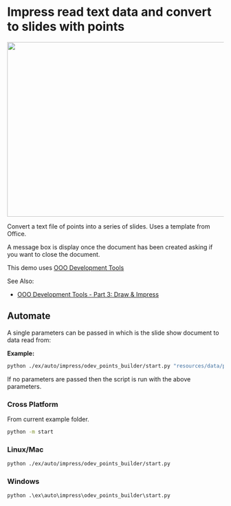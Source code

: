 # Impress read text data and convert to slides with points

<p align="center">
    <img src="https://user-images.githubusercontent.com/4193389/200890963-b4569f69-a647-465a-9154-0ec114c45121.png" width="800" height="406">
</p>

Convert a text file of points into a series of slides. Uses a template from Office.

A message box is display once the document has been created asking if you want to close the document.

This demo uses [OOO Development Tools]

See Also:

- [OOO Development Tools - Part 3: Draw & Impress](https://python-ooo-dev-tools.readthedocs.io/en/latest/odev/part3/index.html)

## Automate

A single parameters can be passed in which is the slide show document to data read from:

**Example:**

```sh
python ./ex/auto/impress/odev_points_builder/start.py "resources/data/pointsInfo.txt"
```

If no parameters are passed then the script is run with the above parameters.

### Cross Platform

From current example folder.

```sh
python -m start
```

### Linux/Mac

```sh
python ./ex/auto/impress/odev_points_builder/start.py
```

### Windows

```ps
python .\ex\auto\impress\odev_points_builder\start.py
```

[OOO Development Tools]: https://python-ooo-dev-tools.readthedocs.io/en/latest/